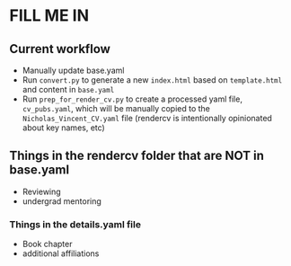 # FILL ME IN


## Current workflow

- Manually update base.yaml
- Run `convert.py` to generate a new `index.html` based on `template.html` and content in `base.yaml`
- Run `prep_for_render_cv.py` to create a processed yaml file, `cv_pubs.yaml`, which will be manually copied to the `Nicholas_Vincent_CV.yaml` file (rendercv is intentionally opinionated about key names, etc)


## Things in the rendercv folder that are NOT in base.yaml

- Reviewing
- undergrad mentoring

### Things in the details.yaml file

- Book chapter
- additional affiliations
